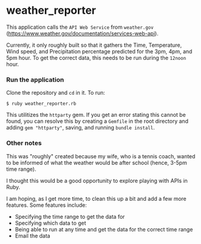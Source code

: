 # weather_reporter
This application calls the `API Web Service` from `weather.gov` (https://www.weather.gov/documentation/services-web-api). 

Currently, it only roughly built so that it gathers the Time, Temperature, Wind speed, and Precipitation percentage predicted for the 3pm, 4pm, and 5pm hour. To get the correct data, this needs to be run during the `12noon` hour.

### Run the application
Clone the repository and `cd` in it. To run: 
```
$ ruby weather_reporter.rb
```
This utilitizes the `httparty` gem. If you get an error stating this cannot be found, you can resolve this by creating a `Gemfile` in the root directory and adding `gem "httparty"`, saving, and running `bundle install`.

### Other notes
This was "roughly" created because my wife, who is a tennis coach, wanted to be informed of what the weather would be after school (hence, 3-5pm time range). 

I thought this would be a good opportunity to explore playing with APIs in Ruby. 

I am hoping, as I get more time, to clean this up a bit and add a few more features. Some features include:

- Specifying the time range to get the data for
- Specifying which data to get
- Being able to run at any time and get the data for the correct time range
- Email the data
